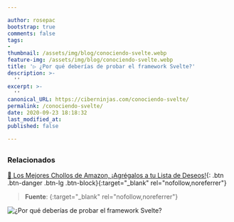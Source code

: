 ```yaml
---

author: rosepac
bootstrap: true
comments: false
tags:
- 
thumbnail: /assets/img/blog/conociendo-svelte.webp
feature-img: /assets/img/blog/conociendo-svelte.webp
title: '▷ ¿Por qué deberías de probar el framework Svelte?'
description: >-
  ''
excerpt: >-
  ''
canonical_URL: https://ciberninjas.com/conociendo-svelte/
permalink: /conociendo-svelte/
date: 2020-09-23 18:18:32
last_modified_at: 
published: false

---
```


<!-- https://marcradziwill.com/blog/why-you-should-try-svelte/ -->

## 

<!-- contenido -->

## 

<!-- contenido -->

### **Relacionados** <!-- omit in toc -->

[]()

[]()

[]()

[]()

[]()

[🛒 Los Mejores Chollos de Amazon, ¡Agrégalos a tu Lista de Deseos!](/amazon/ "Los Mejores Chollos de Amazon, Ofertas Flash, Black Monday y Amazon Prime Day"){: .btn .btn-danger .btn-lg .btn-block}{:target="_blank" rel="nofollow,noreferrer"}

> **Fuente**: []( ""){:target="_blank" rel="nofollow,noreferrer"}

![¿Por qué deberías de probar el framework Svelte?](/assets/img/blog/conociendo-svelte.webp "¿Por qué deberías de probar el framework Svelte?")